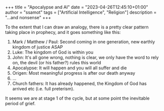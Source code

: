 +++
title = "Apocalypse and AI"
date = "2023-04-26T12:45:10+01:00"
author = "ssamot"
tags = ["Artificial Intelligence", "Religion"]
description = "...and nonsense"
+++

To the extent that I can draw an analogy, there is a pretty clear pattern taking place in prophecy, and it goes something like this:  

1. Mark / Matthew / Paul: Second coming in one generation, new earthly kingdom of justice ASAP
2. Luke: The kingdom of God is within you
3. John: It's all gone wrong, nothing is clear, we only have the word to rely on, the devil (or his father?) rules this world
5. Apocalypse: It will happen and you will all suffer and die 
7. Origen: Most meaningful progress is after our death anyway 
8. ...
9. Church fathers: It has already happened, the Kingdom of God has arrived etc (i.e. full preterism). 


It seems we are at stage 1 of the cycle, but at some point the inevitable period of grief. 